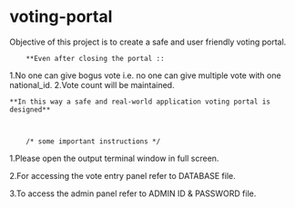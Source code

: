 # voting-portal
Objective of this project is to create a safe and user friendly voting portal.

		**Even after closing the portal ::

1.No one can give bogus vote i.e. no one can give multiple vote with one national_id.
2.Vote count will be maintained.

	**In this way a safe and real-world application voting portal is designed**



		/* some important instructions */


1.Please open the output terminal window in full screen.


2.For accessing the vote entry panel refer to DATABASE file.


3.To access the admin panel refer to ADMIN ID & PASSWORD file. 
